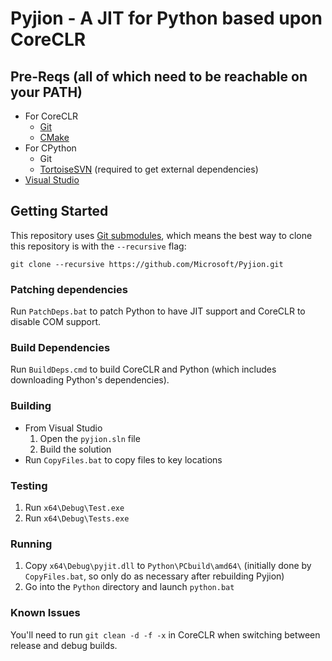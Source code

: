 Pyjion - A JIT for Python based upon CoreCLR
=======

## Pre-Reqs (all of which need to be reachable on your PATH)
* For CoreCLR
  * [Git](http://www.git-scm.com/)
  * [CMake](http://www.cmake.org/)
* For CPython
  * Git
  * [TortoiseSVN](http://tortoisesvn.net/) (required to get external dependencies)
* [Visual Studio](https://www.visualstudio.com/)

## Getting Started

This repository uses [Git submodules](https://git-scm.com/book/en/v2/Git-Tools-Submodules), which means the best way to clone this repository is with the `--recursive` flag:

```shell
git clone --recursive https://github.com/Microsoft/Pyjion.git
```

### Patching dependencies
Run `PatchDeps.bat` to patch Python to have JIT support and CoreCLR to disable COM support.

### Build Dependencies
Run `BuildDeps.cmd` to build CoreCLR and Python (which includes downloading Python's dependencies).

### Building
* From Visual Studio
  1. Open the `pyjion.sln` file
  2. Build the solution
* Run `CopyFiles.bat` to copy files to key locations

### Testing
  1. Run `x64\Debug\Test.exe`
  2. Run `x64\Debug\Tests.exe`

### Running
1. Copy `x64\Debug\pyjit.dll` to `Python\PCbuild\amd64\` (initially done by `CopyFiles.bat`, so only do as necessary after rebuilding Pyjion)
2. Go into the `Python` directory and launch `python.bat`


### Known Issues
You'll need to run `git clean -d -f -x` in CoreCLR when switching between release and debug builds.
